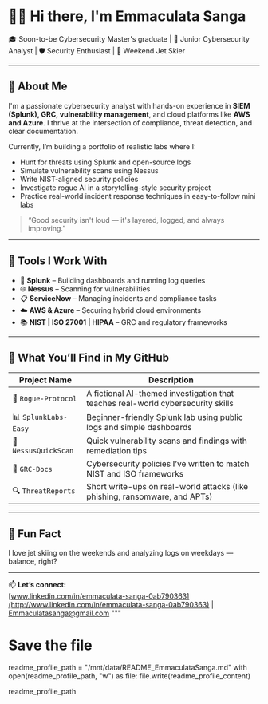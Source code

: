 
# 👋🏽 Hi there, I'm Emmaculata Sanga

🎓 Soon-to-be Cybersecurity Master's graduate | 🔐 Junior Cybersecurity Analyst | 🛡️ Security Enthusiast | 🌊 Weekend Jet Skier

---

## 🧠 About Me

I'm a passionate cybersecurity analyst with hands-on experience in **SIEM (Splunk), GRC, vulnerability management**, and cloud platforms like **AWS and Azure**. I thrive at the intersection of compliance, threat detection, and clear documentation.

Currently, I’m building a portfolio of realistic labs where I:

- Hunt for threats using Splunk and open-source logs
- Simulate vulnerability scans using Nessus
- Write NIST-aligned security policies
- Investigate rogue AI in a storytelling-style security project
- Practice real-world incident response techniques in easy-to-follow mini labs

> “Good security isn't loud — it's layered, logged, and always improving.”

---

## 🔧 Tools I Work With

- 🧠 **Splunk** – Building dashboards and running log queries
- 🌐 **Nessus** – Scanning for vulnerabilities
- 📋 **ServiceNow** – Managing incidents and compliance tasks
- ☁️ **AWS & Azure** – Securing hybrid cloud environments
- 📚 **NIST | ISO 27001 | HIPAA** – GRC and regulatory frameworks

---

## 📂 What You’ll Find in My GitHub

| Project Name         | Description                                                                      |
| -------------------- | -------------------------------------------------------------------------------- |
| 🧠 `Rogue-Protocol`  | A fictional AI-themed investigation that teaches real-world cybersecurity skills |
| 📊 `SplunkLabs-Easy` | Beginner-friendly Splunk lab using public logs and simple dashboards             |
| 🧪 `NessusQuickScan` | Quick vulnerability scans and findings with remediation tips                     |
| 📃 `GRC-Docs`        | Cybersecurity policies I’ve written to match NIST and ISO frameworks             |
| 🔍 `ThreatReports`   | Short write-ups on real-world attacks (like phishing, ransomware, and APTs)      |

---

## 🎯 Fun Fact

I love jet skiing on the weekends and analyzing logs on weekdays — balance, right?

---

📫 **Let’s connect:**\
[www.linkedin.com/in/emmaculata-sanga-0ab790363](http://www.linkedin.com/in/emmaculata-sanga-0ab790363) | [Emmaculatasanga@gmail.com](mailto:Emmaculatasanga@gmail.com)
"""

# Save the file
readme_profile_path = "/mnt/data/README_EmmaculataSanga.md"
with open(readme_profile_path, "w") as file:
    file.write(readme_profile_content)

readme_profile_path

<!--
**EmmaculataSanga/EmmaculataSanga** is a ✨ _special_ ✨ repository because its `README.md` (this file) appears on your GitHub profile.

Here are some ideas to get you started:

- 🔭 I’m currently working on ...
- 🌱 I’m currently learning ...
- 👯 I’m looking to collaborate on ...
- 🤔 I’m looking for help with ...
- 💬 Ask me about ...
- 📫 How to reach me: ...
- 😄 Pronouns: ...
- ⚡ Fun fact: ...
-->
